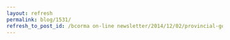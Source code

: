 ```yaml
---
layout: refresh
permalink: blog/1531/
refresh_to_post_id: /bcorma on-line newsletter/2014/12/02/provincial-governments-voluntary-orv-registration-and-the-date-for-mandatory-registration-is-now-public-revised
---
```

